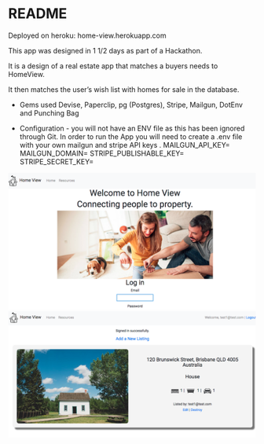 # README
Deployed on heroku:
home-view.herokuapp.com

This app was designed in 1 1/2 days as part of a Hackathon.

It is a design of a real estate app that matches a buyers needs to HomeView.

It then matches the user’s wish list  with homes for sale in the database.

* Gems used Devise, Paperclip, pg (Postgres), Stripe, Mailgun, DotEnv and Punching Bag

* Configuration - you will not have an ENV file as this has been ignored through Git. In order to run the App you will need to create a .env file with your own mailgun and stripe API keys .
MAILGUN_API_KEY=
MAILGUN_DOMAIN=
STRIPE_PUBLISHABLE_KEY=
STRIPE_SECRET_KEY=

![This is the landing page](/app/assets/images/Screen_shot1.png)
![This is the show page](app/assets/images/Screen_shot2.png)
